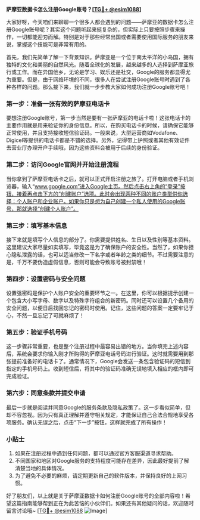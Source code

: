 **萨摩亚数据卡怎么注册Google账号？[[TG💪+ @esim1088](https://t.me/s/esim1088)]**

大家好呀，今天咱们来聊聊一个很多人都会遇到的问题——萨摩亚的数据卡怎么注册Google账号呢？其实这个问题听起来挺复杂的，但实际上只要按照步骤来操作，一切都能迎刃而解。特别是对于那些经常出国或者需要使用国际服务的朋友来说，掌握这个技能可是非常有用的。

首先，我们先简单了解一下背景知识。萨摩亚是一个位于南太平洋的小岛国，拥有独特的文化和美丽的自然风光。随着全球化的发展，越来越多的人选择到萨摩亚旅行或工作。而在异国他乡，无论是学习、娱乐还是社交，Google的服务都显得尤为重要。但是，由于网络环境的不同，很多人在尝试注册Google账号时遇到了各种各样的问题。那么接下来，我们就一步步教大家如何成功注册Google账号吧！

### 第一步：准备一张有效的萨摩亚电话卡

要想注册Google账号，第一步当然是要有一张萨摩亚的电话卡啦！这张电话卡的主要作用就是用来验证你的身份信息。所以，在购买电话卡的时候，请确保它能够正常使用，并且支持接收短信验证码。一般来说，大型运营商如Vodafone、Digicel等提供的电话卡都是不错的选择。另外，记得带上护照或者其他有效证件去营业厅办理开户手续哦，因为这些资料会被用于后续的身份验证。

### 第二步：访问Google官网并开始注册流程

当你拿到了萨摩亚电话卡之后，就可以正式开启注册之旅了。打开电脑或者手机浏览器，输入“www.google.com”进入Google主页。然后点击右上角的“登录”按钮，接着再点击下方的“创建账户”选项。此时会出现两种不同的账户类型供你选择：个人账户和企业账户。如果你只是想为自己创建一个私人使用的Google账号，那就选择“创建个人账户”。

### 第三步：填写基本信息

接下来就是填写个人信息的部分了。你需要提供姓名、生日以及性别等基本资料。这里建议大家尽量如实填写，毕竟这是为了确保账户的安全性。当然了，如果你担心隐私泄露的话，也可以适当修改一下名字或者年龄之类的细节。不过需要注意的是，千万不要伪造虚假信息，否则可能会导致账号被封禁哦！

### 第四步：设置密码与安全问题

设置强密码是保护个人账户安全的重要环节之一。在这里，你可以根据提示创建一个包含大小写字母、数字以及特殊字符组合的新密码。同时还可以设置几个备用的安全问题，以便日后找回忘记的密码时使用。记住，这些问题的答案一定要牢记于心，不然一旦忘记了可就麻烦了！

### 第五步：验证手机号码

这一步骤非常重要，也是整个注册过程中最容易出错的地方。当你填完上述内容后，系统会要求你输入刚才所购得的萨摩亚电话号码进行验证。这时就需要用到那张提前准备好的电话卡了。通常情况下，Google会发送一条包含验证码的短信到指定的手机号码上。收到短信后，将其中的验证码准确无误地填入相应的框内即可完成验证。

### 第六步：同意条款并提交申请

最后一步就是阅读并同意Google的服务条款及隐私政策了。这一步看似简单，但却不容忽视。因为只有真正理解并遵守相关规定，才能保证自己合法合规地享受各项服务。确认无误之后，点击“下一步”按钮，这样就完成了所有操作！

### 小贴士

1. 如果在注册过程中遇到任何问题，都可以通过官方客服渠道寻求帮助。
2. 不同国家和地区对Google服务的支持程度可能存在差异，因此最好提前了解清楚当地的具体情况。
3. 为了避免不必要的麻烦，请定期更新自己的软件版本，并保持良好的上网习惯。

好了朋友们，以上就是关于萨摩亚数据卡如何注册Google账号的全部内容啦！希望这篇指南能够帮到正在为此苦恼的小伙伴们。如果还有其他疑问的话，欢迎随时留言讨论哦~ [[TG💪+ @esim1088](https://t.me/s/esim1088) ![Image](https://i.postimg.cc/4NQfJmqS/Snipaste-2025-05-13-00-14-12.png)]